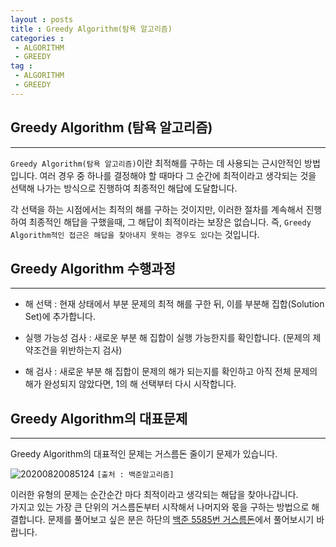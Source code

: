 ```yaml
---
layout : posts
title : Greedy Algorithm(탐욕 알고리즘)
categories :
 - ALGORITHM
 - GREEDY
tag :
 - ALGORITHM
 - GREEDY
---
```


## __Greedy Algorithm (탐욕 알고리즘)__
---
`Greedy Algorithm(탐욕 알고리즘)`이란 최적해를 구하는 데 사용되는 근시안적인 방법입니다.
여러 경우 중 하나를 결정해야 할 때마다 그 순간에 최적이라고 생각되는 것을 선택해 나가는 방식으로
진행하여 최종적인 해답에 도달합니다.
 
각 선택을 하는 시점에서는 최적의 해를 구하는 것이지만, 이러한 절차를 계속해서 진행하여 최종적인 해답을 구했을때, 그 해답이 최적이라는 보장은 없습니다.
즉, `Greedy Algorithm적인 접근은 해답을 찾아내지 못하는 경우도 있다`는 것입니다.

## __Greedy Algorithm 수행과정__
---

- 해 선택 : 현재 상태에서 부분 문제의 최적 해를 구한 뒤, 이를 부분해 집합(Solution Set)에 추가합니다.

- 실행 가능성 검사 : 새로운 부분 해 집합이 실행 가능한지를 확인합니다. (문제의 제약조건을 위반하는지 검사)

- 해 검사 : 새로운 부분 해 집합이 문제의 해가 되는지를 확인하고 아직 전체 문제의 해가 완성되지 않았다면, 1의 해 선택부터 다시 시작합니다.

## __Greedy Algorithm의 대표문제__
---
Greedy Algorithm의 대표적인 문제는 거스름돈 줄이기 문제가 있습니다.<br>

![20200820085124](https://user-images.githubusercontent.com/67519366/90701054-62f55700-e2c2-11ea-9645-e7ed3b7261c2.png)
`[출처 : 백준알고리즘]`

이러한 유형의 문제는 순간순간 마다 최적이라고 생각되는 해답을 찾아나갑니다.<br>
가지고 있는 가장 큰 단위의 거스름돈부터 시작해서 나머지와 몫을 구하는 방법으로 해결합니다.
문제를 풀어보고 싶은 분은 하단의 [백준 5585번 거스름돈](https://www.acmicpc.net/problem/5585)에서 풀어보시기 바랍니다.

